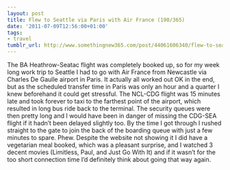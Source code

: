 ```yaml
---
layout: post
title: Flew to Seattle via Paris with Air France (190/365)
date: '2011-07-09T12:56:00+01:00'
tags:
- travel
tumblr_url: http://www.somethingnew365.com/post/44061606340/flew-to-seattle-via-paris-with-air-france-190
---
```

The BA Heathrow-Seatac flight was completely booked up, so for my week long work trip to Seattle I had to go with Air France from Newcastle via Charles De Gaulle airport in Paris.
It actually all worked out OK in the end, but as the scheduled transfer time in Paris was only an hour and a quarter I knew beforehand it could get stressful. The NCL-CDG flight was 15 minutes late and took forever to taxi to the farthest point of the airport, which resulted in long bus ride back to the terminal. The security queues were then pretty long and I would have been in danger of missing the CDG-SEA flight if it hadn’t been delayed slightly too. By the time I got through I rushed straight to the gate to join the back of the boarding queue with just a few minutes to spare. Phew.
Despite the website not showing it I did have a vegetarian meal booked, which was a pleasant surprise, and I watched 3 decent movies (Limitless, Paul, and Just Go With It) and if it wasn’t for the too short connection time I’d definitely think about going that way again.
